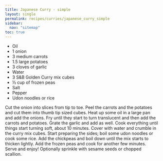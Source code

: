 ```yaml
---
title: Japanese Curry - simple
layout: single
permalink: recipes/curries/japanese_curry_simple
sidebar:
  nav: "sitemap"
toc: true
---
```


- Oil
- 1 onion
- 3 medium carrots
- 1.5 large potatoes
- 3 cloves of garlic
- Water
- 3 S&B Golden Curry mix cubes
- ½ cup of frozen peas
- Salt
- Pepper
- Udon noodles or rice

<script type="text/python">
from browser import document, alert

def greet(event):
    alert("Hello " + document["name-box"].value + "!")

document["greet-button"].bind("click", greet)
</script>

Cut the onion into slices from tip to toe. Peel the carrots and the potatoes and cut 
them into thumb tip sized cubes. Heat up some oil in a large pan and add the onions. 
Fry until they start to turn translucent and then add the carrots and potatoes. 
Grate the garlic and add as well. Cook everything until things start turning soft, 
about 10 minutes. Cover with water and crumble in the curry mix cubes. Start preparing 
the sides; boil some udon noodles or cook some rice. Add the chickpeas and boil down 
until the mix starts to thicken lightly. Add the frozen peas and cook for another 
few minutes. Serve and enjoy! Optionally sprinkle with sesame seeds or chopped scallion.
